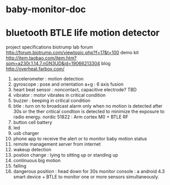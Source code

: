 baby-monitor-doc
================
bluetooth BTLE life motion detector 
================
project specifications
biotrump lab forum
http://forum.biotrump.com/viewtopic.php?f=17&t=100
demo kit
http://item.taobao.com/item.htm?spm=a230r.1.14.7.nGN3UD&id=19066213304
blog
http://overheat.farbox.com/

1. accelerometer : motion detection
2. gyroscope : pose and orientation
a+g : 6 axis fusion
3. heart beat sensor : noncontact, capacitive electrode? TBD
4. vibrator : motor vibrates in critical condition
5. buzzer : beeping in critical condition
6. btle : turn on to broadcast alarm only when no motion is detected after 30s or the ther critical condtion is detected to minimize the exposure to radio energy.
nordic 51822 : Arm cortex M0 + BTLE RF
7. button cell battery
8. led
9. usb charger
10. phone app to receive the alert or to monitor baby motion status
11. remote management server from internet
12. wakeup detection
13. postion change : lying to sitting up or standing up
14. continuous big motion
15. falling
16. dangerous position : head down for 30s 
monitor console : a android 4.3 smart device + BTLE
to monitor one or more sensors simultaneously.

